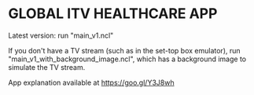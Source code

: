 # GLOBAL ITV HEALTHCARE APP

Latest version: run "main_v1.ncl"

If you don't have a TV stream (such as in the set-top box emulator), run "main_v1_with_background_image.ncl", which has a background image to simulate the TV stream.

App explanation available at https://goo.gl/Y3J8wh